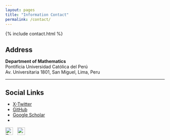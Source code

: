 ```yaml
---
layout: pages
title: "Information Contact"
permalink: /contact/
---
```


<style>

    h2{
        margin-bottom: 15px;
    }

</style>

{% include contact.html %}

## Address

**Department of Mathematics**  
Pontificia Universidad Católica del Perú  
Av. Universitaria 1801, San Miguel, Lima, Peru  

---
## Social Links

* <i class="fa-brands fa-square-x-twitter"></i> [X-Twitter](https://x.com/Marcelo6321)
* <i class="fab fa-github"></i> [GitHub](https://github.com/MarceloGallardoB)
* <i class="fas fa-graduation-cap"></i> [Google Scholar](https://scholar.google.com/citations?user=oYIIo_QAAAAJ&hl=es&oi=sra)
* <span styile="">
<a href="https://www.researchgate.net/profile/Marcelo-Gallardo-3" style="margin-right:10px;margin-top:10px" target="_blank"><img src="https://www.grupocomunicar.com/wp/escuela-de-autores/wp-content/uploads/sites/2/2016/06/gbfhn7j7.png" alt="ResearchGate" style="height: 24px;"></a>
<a href="https://arxiv.org/search/math?searchtype=author&query=Gallardo,+M" target="_blank"><img src="https://upload.wikimedia.org/wikipedia/commons/7/7a/ArXiv_logo_2022.png" alt="arXiv" style="height: 24px;"></a>
</span>

